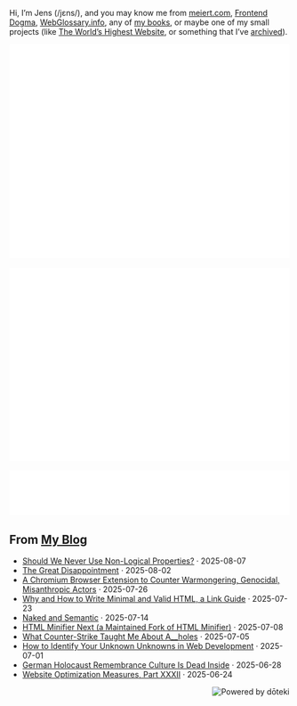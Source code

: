 Hi, I’m Jens (/jɛns/), and you may know me from [meiert.com](https://meiert.com/), [Frontend Dogma](https://frontenddogma.com/), [WebGlossary.info](https://webglossary.info/), any of [my books](https://www.goodreads.com/author/list/13623828.Jens_Oliver_Meiert), or maybe one of my small projects (like [The World’s Highest Website](https://worlds-highest-website.com/), or something that I’ve [archived](https://mirrors.meiert.org/)).

<!-- Metrics -->

[![Jens’s stats as per Metrics.](github-metrics.svg)](https://github.com/lowlighter/metrics)

[![Jens’s calendar.](github-metrics.plugin.isocalendar.fullyear.svg)](https://github.com/lowlighter/metrics/blob/master/source/plugins/isocalendar/README.md)

[![Jens’s facts.](github-metrics.plugin.habits.facts.svg)](https://github.com/lowlighter/metrics/blob/master/source/plugins/habits/README.md)

<!-- dōteki -->

<!-- blog start -->
## From [My Blog](https://meiert.com/)

- [Should We Never Use Non-Logical Properties?](https://meiert.com/blog/non-logical-properties/) · 2025-08-07
- [The Great Disappointment](https://meiert.com/blog/the-great-disappointment/) · 2025-08-02
- [A Chromium Browser Extension to Counter Warmongering, Genocidal, Misanthropic Actors](https://meiert.com/blog/anti-war-anti-genocide-anti-misanthropy/) · 2025-07-26
- [Why and How to Write Minimal and Valid HTML, a Link Guide](https://meiert.com/blog/minimal-and-valid-html/) · 2025-07-23
- [Naked and Semantic](https://shows.acast.com/dead-code/episodes/naked-and-semantic-with-fabien-basmaison-and-jens-oliver-mei) · 2025-07-14
- [HTML Minifier Next (a Maintained Fork of HTML Minifier)](https://meiert.com/blog/html-minifier-next/) · 2025-07-08
- [What Counter-Strike Taught Me About A__holes](https://meiert.com/blog/counter-strike-and-a-holes/) · 2025-07-05
- [How to Identify Your Unknown Unknowns in Web Development](https://meiert.com/blog/identify-your-unknown-unknowns/) · 2025-07-01
- [German Holocaust Remembrance Culture Is Dead Inside](https://meiert.com/blog/german-holocaust-remembrance-culture/) · 2025-06-28
- [Website Optimization Measures, Part XXXII](https://meiert.com/blog/optimization-measures-32/) · 2025-06-24
<!-- blog end -->

<a href="https://doteki.org"><img src="https://img.shields.io/badge/powered_by-d%C5%8Dteki-0?style=flat-square&labelColor=202b2d&color=5E936C" align="right" alt="Powered by dōteki"></a>